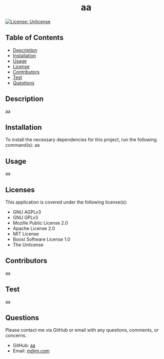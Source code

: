 
  <h1 align="center">aa</h1>

  [![License: Unlicense](https://img.shields.io/badge/license-Unlicense-blue.svg)](http://unlicense.org/)

  ## Table of Contents 
  * [Description](#description)
  * [Installation](#installation)
  * [Usage](#usage)
  * [License](#license)
  * [Contributors](contributors)
  * [Test](#test)
  * [Questions](#questions)
  
  ## Description
  aa

  ## Installation 
  To install the necessary dependencies for this project, run the following command(s):
  aa

  ## Usage 
  aa

  ## Licenses
  This application is covered under the following license(s): <ul class="answerArray"><li>GNU AGPLv3<li>GNU GPLv3<li>Mozille Public License 2.0<li>Apache License 2.0<li>MIT License<li>Boost Software License 1.0<li>The Unlicense</ul>

  ## Contributors 
  aa

  ## Test
  aa

  ## Questions
  Please contact me via GitHub or email with any questions, comments, or concerns. 
  * GitHub: [aa](https://github.com/aa)
  * Email: [m@m.com](mailto:m@m.com)
